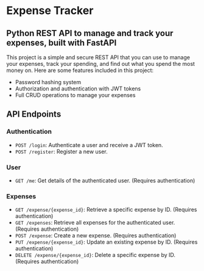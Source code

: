 # Expense Tracker

## Python REST API to manage and track your expenses, built with FastAPI

This project is a simple and secure REST API that you can use to manage your expenses, track your spending, and find out what you spend the most money on. Here are some features included in this project:

* Password hashing system  
* Authorization and authentication with JWT tokens  
* Full CRUD operations to manage your expenses

## API Endpoints

### Authentication

*   `POST /login`: Authenticate a user and receive a JWT token.
*   `POST /register`: Register a new user.

### User

*   `GET /me`: Get details of the authenticated user. (Requires authentication)

### Expenses

*   `GET /expense/{expense_id}`: Retrieve a specific expense by ID. (Requires authentication)
*   `GET /expenses`: Retrieve all expenses for the authenticated user. (Requires authentication)
*   `POST /expense`: Create a new expense. (Requires authentication)
*   `PUT /expense/{expense_id}`: Update an existing expense by ID. (Requires authentication)
*   `DELETE /expense/{expense_id}`: Delete a specific expense by ID. (Requires authentication)
